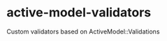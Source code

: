 active-model-validators
=======================

Custom validators based on ActiveModel::Validations
